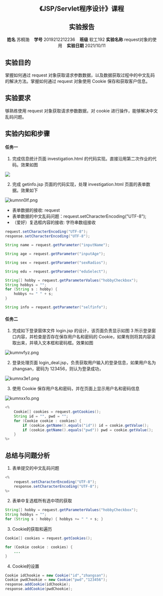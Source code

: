 
<center>
    <h2>《JSP/Servlet程序设计》课程</h2>  
    <h2>实验报告</h2>

**姓名** 苏桐渤 &ensp; **学号** 2019212212236 &ensp; **班级** 软工192
**实验名称** request对象的使用 &ensp; **实验日期** 2021/10/11
</center>


## 实验目的

掌握如何通过 request 对象获取请求参数数据，以及数据获取过程中的中文乱码的解决方法。掌握如何通过 request 对象使用 Cookie 保存和获取客户信息。

## 实验要求

够熟练使用 request 对象获取请求参数数据，对 cookie 进行操作，能够解决中文乱码问题。

## 实验内如和步骤

#### 任务一

1. 完成信息统计页面 investigation.html 的代码实现。直接沿用第二次作业的代码。效果如图

![](http://blog.lllllan.cn/usr/uploads/2021/10/4180410404.png)

2. 完成 getinfo.jsp 页面的代码实现，处理 investigation.html 页面的表单数据。效果如下


![kumnn0lf.png](http://blog.lllllan.cn/usr/uploads/2021/10/2363112649.png)

- 表单数据的接收: request
- 表单数据的中文乱码问题：request.setCharacterEncoding("UTF-8");
- （爱好）复选框内容的接收: 字符串数组接收

```java
request.setCharacterEncoding("UTF-8");
response.setCharacterEncoding("UTF-8");

String name = request.getParameter("inputName");

String age = request.getParameter("inputAge");

String sex = request.getParameter("sexRadios");

String edu = request.getParameter("eduSelect");

String[] hobby = request.getParameterValues("hobbyCheckbox");
String hobbys = "";
for (String s : hobby) {
    hobbys += " " + s;
}

String info = request.getParameter("selfinfo");
```

#### 任务二

1. 完成如下登录窗体文件 login.jsp 的设计，该页面负责显示如图 3 所示登录窗口内容，并检查是否存在保存用户名和密码的 Cookie，如果有则将其内容读取出来，并填入文本框和密码框。效果如图

![kumnvfyz.png](http://blog.lllllan.cn/usr/uploads/2021/10/1010760662.png)

2. 登录处理页面 login_deal.jsp，负责获取用户输入的登录信息，如果用户名为zhangsan，密码为 123456，则认为登录成功，

![kumnx3e1.png](http://blog.lllllan.cn/usr/uploads/2021/10/2523770158.png)

3. 使用 Cookie 保存用户名和密码，并在页面上显示用户名和密码信息 

![kumnxx1o.png](http://blog.lllllan.cn/usr/uploads/2021/10/1567792831.png)

```java
<%
    Cookie[] cookies = request.getCookies();
    String id = "", pwd = "";
    for (Cookie cookie : cookies) {
        if (cookie.getName().equals("id")) id = cookie.getValue();
        if (cookie.getName().equals("pwd")) pwd = cookie.getValue();
    }
%>
```


## 总结与问题分析

1. 表单提交的中文乱码问题

```java
<%
    request.setCharacterEncoding("UTF-8");
    response.setCharacterEncoding("UTF-8");
%>
```

2. 表单中复选框所有选中项的获取

```java
String[] hobby = request.getParameterValues("hobbyCheckbox");
String hobbys = "";
for (String s : hobby) { hobbys += " " + s; }
```

3. Cookie的获取和遍历

```java
Cookie[] cookies = request.getCookies();

for (Cookie cookie : cookies) { 
    ...
}
```

4. Cookie的设置

```java
Cookie idChookie = new Cookie("id","zhangsan");
Cookie pwdChookie = new Cookie("pwd","123456");
response.addCookie(idChookie);
response.addCookie(pwdChookie);
```